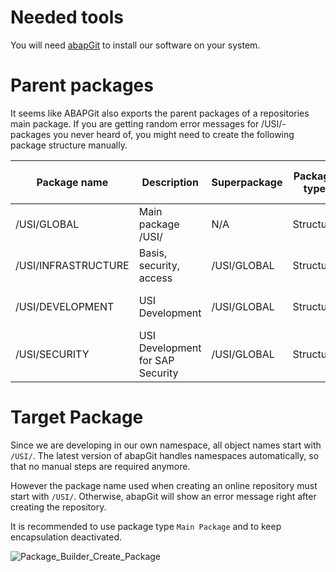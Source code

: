 <!-- Links used on this page (Declaration) -->
[ABAP_GIT]:       https://docs.abapgit.org/
[COMP_AC]:        https://github.com/SchwarzIT/sap-usi-authority-check
[COMP_CX]:        https://github.com/SchwarzIT/sap-usi-exception
[COMP_LG]:        https://github.com/SchwarzIT/sap-usi-logging-api

# Needed tools
You will need [abapGit][ABAP_GIT] to install our software on your system.

# Parent packages
It seems like ABAPGit also exports the parent packages of a repositories main package. If you are getting random error messages for /USI/-packages you never heard of, you might need to create the following package structure manually.

| Package name        | Description                      | Superpackage | Package type | Package encapsulated | Parent package of          |
| ------------------- | -------------------------------- | ------------ | ------------ | -------------------- | -------------------------- |
| /USI/GLOBAL         | Main package /USI/               | N/A          | Structure    | No                   | N/A                        |
| /USI/INFRASTRUCTURE | Basis, security, access          | /USI/GLOBAL  | Structure    | No                   | [USI Exception][COMP_CX]   |
| /USI/DEVELOPMENT    | USI Development                  | /USI/GLOBAL  | Structure    | No                   | [USI Logging API][COMP_LG] |
| /USI/SECURITY       | USI Development for SAP Security | /USI/GLOBAL  | Structure    | No                   | [USI Auth][COMP_AC]        |

# Target Package
Since we are developing in our own namespace, all object names start with ```/USI/```. 
The latest version of abapGit handles namespaces automatically, so that no manual steps are required anymore.

However the package name used when creating an online repository must start with ```/USI/```.
Otherwise, abapGit will show an error message right after creating the repository.

It is recommended to use package type ```Main Package``` and to keep encapsulation deactivated.

![Package_Builder_Create_Package](https://github.com/user-attachments/assets/84eb778a-be8f-45ef-82fb-bd89950ba58e)
